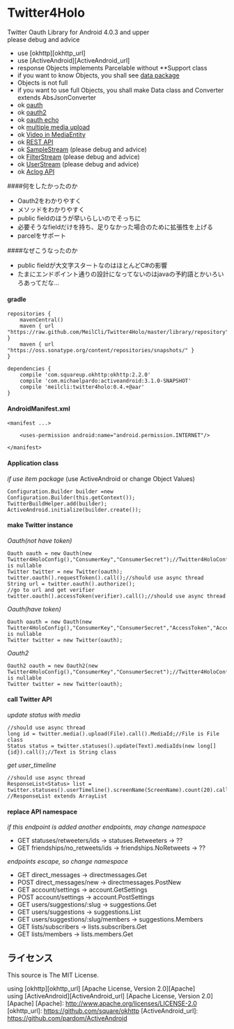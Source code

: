# Twitter4Holo
Twitter Oauth Library for Android 4.0.3 and upper  
please debug and advice 

* use [okhttp][okhttp_url]
* use [ActiveAndroid][ActiveAndroid_url]
* response Objects implements Parcelable without **Support class
* if you want to know Objects, you shall see [data package](https://github.com/MeilCli/Twitter4Holo/tree/master/library/src/main/java/com/twitter/meil_mitu/twitter4holo/data)
* Objects is not full
* if you want to use full Objects, you shall make Data class and Converter extends AbsJsonConverter
* ok [oauth](https://dev.twitter.com/oauth/3-legged)
* ok [oauth2](https://dev.twitter.com/oauth/application-only)
* ok [oauth echo](https://dev.twitter.com/oauth/echo)
* ok [multiple media upload](https://dev.twitter.com/rest/public/uploading-media)
* ok [Video in MediaEntity](https://blog.twitter.com/2015/now-on-twitter-group-direct-messages-and-mobile-video-capture)
* ok [REST API](https://dev.twitter.com/rest/public)
* ok [SampleStream](https://dev.twitter.com/streaming/reference/get/statuses/sample) (please debug and advice)
* ok [FilterStream](https://dev.twitter.com/streaming/reference/post/statuses/filter) (please debug and advice)
* ok [UserStream](https://dev.twitter.com/streaming/reference/get/user) (please debug and advice)
* ok [Aclog API](http://aclog.koba789.com/about/api)

####何をしたかったのか
* Oauth2をわかりやすく
* メソッドをわかりやすく
* public fieldのほうが早いらしいのでそっちに
* 必要そうなfieldだけを持ち、足りなかった場合のために拡張性を上げる
* parcelをサポート

####なぜこうなったのか
* public fieldが大文字スタートなのはほとんどC#の影響
* たまにエンドポイント通りの設計になってないのはjavaの予約語とかいろいろあってだな…


#### gradle
	repositories {
	    mavenCentral()
	    maven { url "https://raw.github.com/MeilCli/Twitter4Holo/master/library/repository" }
		maven { url "https://oss.sonatype.org/content/repositories/snapshots/" }
	}
	
	dependencies {
		compile 'com.squareup.okhttp:okhttp:2.2.0'
		compile 'com.michaelpardo:activeandroid:3.1.0-SNAPSHOT'
		compile 'meilcli:twitter4holo:0.4.+@aar'
	}

#### AndroidManifest.xml
	<manifest ...>
	
		<uses-permission android:name="android.permission.INTERNET"/>
	
	</manifest>

#### Application class
*if use item package* (use ActiveAndroid or change Object Values)

	Configuration.Builder builder =new Configuration.Builder(this.getContext());
    TwitterBuildHelper.add(builder);
    ActiveAndroid.initialize(builder.create());

#### make Twitter instance
*Oauth(not have token)*

	Oauth oauth = new Oauth(new Twitter4HoloConfig(),"ConsumerKey","ConsumerSecret");//Twitter4HoloConfig is nullable
	Twitter twitter = new Twitter(oauth);
	twitter.oauth().requestToken().call();//should use async thread
	String url = twitter.oauth().authorize();
	//go to url and get verifier
	twitter.oauth().accessToken(verifier).call();//should use async thread

*Oauth(have token)*

	Oauth oauth = new Oauth(new Twitter4HoloConfig(),"ConsumerKey","ConsumerSecret","AccessToken","AccessTokenSecret");//Twitter4HoloConfig is nullable
	Twitter twitter = new Twitter(oauth);

*Oauth2*

	Oauth2 oauth = new Oauth2(new Twitter4HoloConfig(),"ConsumerKey","ConsumerSecret");//Twitter4HoloConfig is nullable
	Twitter twitter = new Twitter(oauth);

#### call Twitter API
*update status with media*

	//should use async thread
	long id = twitter.media().upload(File).call().MediaId;//File is File class
    Status status = twitter.statuses().update(Text).mediaIds(new long[]{id}).call();//Text is String class

*get user_timeline*

	//should use async thread
	ResponseList<Status> list = twitter.statuses().userTimeline().screenName(ScreenName).count(20).call();
	//ResponseList extends ArrayList

#### replace API namespace
*if this endpoint is added another endpoints, may change namespace*

* GET statuses/retweeters/ids → statuses.Retweeters → ??
* GET friendships/no_retweets/ids → friendships.NoRetweets → ??

*endpoints escape, so change namespace*

* GET direct_messages → directmessages.Get
* POST direct_messages/new → directmessages.PostNew
* GET account/settings → account.GetSettings
* POST account/settings → account.PostSettings
* GET users/suggestions/:slug → suggestions.Get
* GET users/suggestions → suggestions.List
* GET users/suggestions/:slug/members → suggestions.Members
* GET lists/subscribers → lists.subscribers.Get
* GET lists/members → lists.members.Get

ライセンス
----------

This source is The MIT License.

using [okhttp][okhttp_url] [Apache License, Version 2.0][Apache]  
using [ActiveAndroid][ActiveAndroid_url] [Apache License, Version 2.0][Apache]
[Apache]: http://www.apache.org/licenses/LICENSE-2.0
[okhttp_url]: https://github.com/square/okhttp
[ActiveAndroid_url]: https://github.com/pardom/ActiveAndroid
